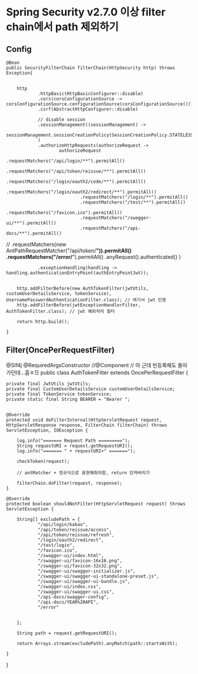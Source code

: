 # Spring Security v2.7.0 이상 filter chain에서 path 제외하기

## Config

    @Bean
    public SecurityFilterChain filterChain(HttpSecurity http) throws Exception{


        http
                .httpBasic(HttpBasicConfigurer::disable)
                .cors(corsConfigurationSource -> corsConfigurationSource.configurationSource(corsConfigurationSource()))
                .csrf(AbstractHttpConfigurer::disable)

                // disable session
                .sessionManagement((sessionManagement) ->
                        sessionManagement.sessionCreationPolicy(SessionCreationPolicy.STATELESS)
                )
                .authorizeHttpRequests(authorizeRequest ->
                        authorizeRequest
                                .requestMatchers("/api/login/**").permitAll()
                                .requestMatchers("/api/token/reissue/**").permitAll()
                                .requestMatchers("/login/oauth2/code/**").permitAll()
                                .requestMatchers("/login/oauth2/redirect/**").permitAll()
                                .requestMatchers("/login/**").permitAll()
                                .requestMatchers("/test/**").permitAll()
                                .requestMatchers("/favicon.ico").permitAll()
                                .requestMatchers("/swagger-ui/**").permitAll()
                                .requestMatchers("/api-docs/**").permitAll()
//                                .requestMatchers(new AntPathRequestMatcher("/api/token/**")).permitAll()
                                .requestMatchers("/error/**").permitAll()
                                .anyRequest().authenticated()
                )

                .exceptionHandling(handling -> handling.authenticationEntryPoint(authEntryPointJwt));


        http.addFilterBefore(new AuthTokenFilter(jwtUtils, customUserDetailsService, tokenService), UsernamePasswordAuthenticationFilter.class); // 여기서 jwt 인증
        http.addFilterBefore(jwtExceptionHandlerFilter, AuthTokenFilter.class); // jwt 예외처리 필터

        return http.build();

    }

## Filter(OncePerRequestFilter)

@Slf4j
@RequiredArgsConstructor
//@Component // 아 근데 빈등록해도 돌아가던데...흠ㅎ므
public class AuthTokenFilter extends OncePerRequestFilter {

    private final JwtUtils jwtUtils;
    private final CustomUserDetailsService customUserDetailsService;
    private final TokenService tokenService;
    private static final String BEARER = "Bearer ";


    @Override
    protected void doFilterInternal(HttpServletRequest request, HttpServletResponse response, FilterChain filterChain) throws ServletException, IOException {

        log.info("======= Request Path =========");
        String requestURI = request.getRequestURI();
        log.info("======= " + requestURI+" =======");

        checkToken(request);

        // antMatcher + 정규식으로 표현해줘야함, return 던져버리기

        filterChain.doFilter(request, response);
    }

    @Override
    protected boolean shouldNotFilter(HttpServletRequest request) throws ServletException {

        String[] excludePath = {
                "/api/login/kakao",
                "/api/token/reissue/access",
                "/api/token/reissue/refresh",
                "/login/oauth2/redirect",
                "/test/login",
                "/favicon.ico",
                "/swagger-ui/index.html",
                "/swagger-ui/favicon-16x16.png",
                "/swagger-ui/favicon-32x32.png",
                "/swagger-ui/swagger-initializer.js",
                "/swagger-ui/swagger-ui-standalone-preset.js",
                "/swagger-ui/swagger-ui-bundle.js",
                "/swagger-ui/index.css",
                "/swagger-ui/swagger-ui.css",
                "/api-docs/swagger-config",
                "/api-docs/YEAR%20API",
                "/error"


        };

        String path = request.getRequestURI();

        return Arrays.stream(excludePath).anyMatch(path::startsWith);

    }
}
